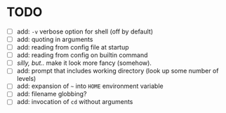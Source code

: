 # TODO
- [ ] add: `-v` verbose option for shell (off by default)
- [ ] add: quoting in arguments
- [ ] add: reading from config file at startup
- [ ] add: reading from config on builtin command
- [ ] *silly, but..* make it look more fancy (somehow).
- [ ] add: prompt that includes working directory (look up some number of levels)
- [ ] add: expansion of `~` into `HOME` environment variable
- [ ] add: filename globbing?
- [ ] add: invocation of `cd` without arguments
